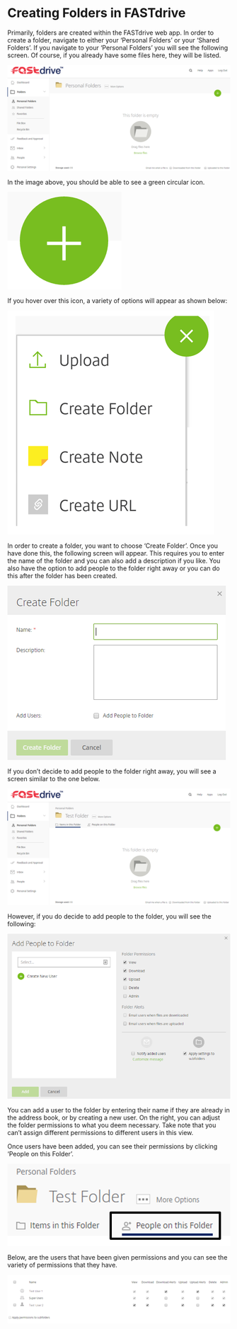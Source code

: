 # Creating Folders in FASTdrive

Primarily, folders are created within the FASTdrive web app. In order to create a folder, navigate to either your ‘Personal Folders’ or your ‘Shared Folders’. If you navigate to your ‘Personal Folders’ you will see the following screen. Of course, if you already have some files here, they will be listed.

![Image57](files/Image57.png)

In the image above, you should be able to see a green circular icon.

![Image58](files/Image58.png)

If you hover over this icon, a variety of options will appear as shown below:

![Image59](files/Image59.png)

In order to create a folder, you want to choose ‘Create Folder’. Once you have done this, the following screen will appear. This requires you to enter the name of the folder and you can also add a description if you like. You also have the option to add people to the folder right away or you can do this after the folder has been created.

![Image60](files/Image60.png)

If you don’t decide to add people to the folder right away, you will see a screen similar to the one below.

![Image61](files/Image61.png)

However, if you do decide to add people to the folder, you will see the following:

![Image62](files/Image62.png)

You can add a user to the folder by entering their name if they are already in the address book, or by creating a new user. On the right, you can adjust the folder permissions to what you deem necessary. Take note that you can’t assign different permissions to different users in this view.

Once users have been added, you can see their permissions by clicking ‘People on this Folder’.

![Image63](files/Image63.png)

Below, are the users that have been given permissions and you can see the variety of permissions that they have.

![Image64](files/Image64.png)
